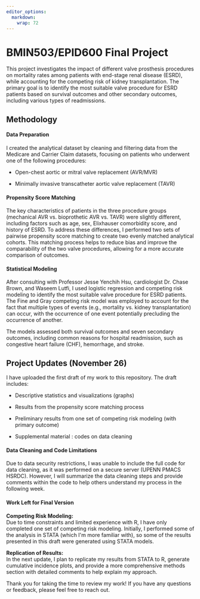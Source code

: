 ```yaml
---
editor_options: 
  markdown: 
    wrap: 72
---
```


# BMIN503/EPID600 Final Project

This project investigates the impact of different valve prosthesis
procedures on mortality rates among patients with end-stage renal
disease (ESRD), while accounting for the competing risk of kidney
transplantation. The primary goal is to identify the most suitable valve
procedure for ESRD patients based on survival outcomes and other
secondary outcomes, including various types of readmissions.

## Methodology

#### Data Preparation

I created the analytical dataset by cleaning and filtering data from the
Medicare and Carrier Claim datasets, focusing on patients who underwent
one of the following procedures:

-   Open-chest aortic or mitral valve replacement (AVR/MVR)

-   Minimally invasive transcatheter aortic valve replacement (TAVR)

#### Propensity Score Matching

The key characteristics of patients in the three procedure groups
(mechanical AVR vs. bioprothetic AVR vs. TAVR) were slightly different,
including factors such as age, sex, Elixhauser comorbidity score, and
history of ESRD. To address these differences, I performed two sets of
pairwise propensity score matching to create two evenly matched
analytical cohorts. This matching process helps to reduce bias and
improve the comparability of the two valve procedures, allowing for a
more accurate comparison of outcomes.

#### Statistical Modeling

After consulting with Professor Jesse Yenchih Hsu, cardiologist Dr.
Chase Brown, and Waseem Lutfi, I used logistic regression and competing
risk modeling to identify the most suitable valve procedure for ESRD
patients. The Fine and Gray competing risk model was employed to account
for the fact that multiple types of events (e.g., mortality vs. kidney
transplantation) can occur, with the occurrence of one event potentially
precluding the occurrence of another.

The models assessed both survival outcomes and seven secondary outcomes,
including common reasons for hospital readmission, such as congestive
heart failure (CHF), hemorrhage, and stroke.

## Project Updates (November 26)

I have uploaded the first draft of my work to this repository. The draft
includes:

-   Descriptive statistics and visualizations (graphs)

-   Results from the propensity score matching process

-   Preliminary results from one set of competing risk modeling (with
    primary outcome)

-   Supplemental material : codes on data cleaning

#### Data Cleaning and Code Limitations

Due to data security restrictions, I was unable to include the full code
for data cleaning, as it was performed on a secure server (UPENN PMACS
HSRDC). However, I will summarize the data cleaning steps and provide
comments within the code to help others understand my process in the
following week.

#### Work Left for Final Version

**Competing Risk Modeling:**\
Due to time constraints and limited experience with R, I have only
completed one set of competing risk modeling. Initially, I performed
some of the analysis in STATA (which I'm more familiar with), so some of
the results presented in this draft were generated using STATA models.

**Replication of Results:**\
In the next update, I plan to replicate my results from STATA to R,
generate cumulative incidence plots, and provide a more comprehensive
methods section with detailed comments to help explain my approach.

Thank you for taking the time to review my work! If you have any
questions or feedback, please feel free to reach out.
